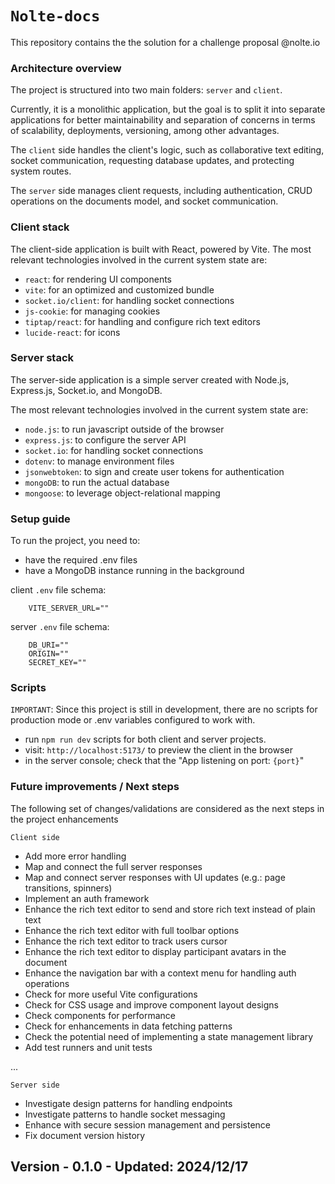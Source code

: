 # `Nolte-docs`

This repository contains the the solution for a challenge proposal @nolte.io

### Architecture overview

The project is structured into two main folders: `server` and `client`.

Currently, it is a monolithic application, but the goal is to split it into separate applications for better maintainability and separation of concerns in terms of scalability, deployments, versioning, among other advantages.

The `client` side handles the client's logic, such as collaborative text editing, socket communication, requesting database updates, and protecting system routes.

The `server` side manages client requests, including authentication, CRUD operations on the documents model, and socket communication.

### Client stack

The client-side application is built with React, powered by Vite. The most relevant technologies involved in the current system state are:

- `react`: for rendering UI components
- `vite`: for an optimized and customized bundle
- `socket.io/client`: for handling socket connections
- `js-cookie`: for managing cookies
- `tiptap/react`: for handling and configure rich text editors
- `lucide-react`: for icons

### Server stack

The server-side application is a simple server created with Node.js, Express.js, Socket.io, and MongoDB.

The most relevant technologies involved in the current system state are:

- `node.js`: to run javascript outside of the browser
- `express.js`: to configure the server API
- `socket.io`: for handling socket connections
- `dotenv`: to manage environment files
- `jsonwebtoken`: to sign and create user tokens for authentication
- `mongoDB`: to run the actual database
- `mongoose`: to leverage object-relational mapping

### Setup guide

To run the project, you need to:

- have the required .env files
- have a MongoDB instance running in the background

client `.env` file schema:

```
    VITE_SERVER_URL=""
```

server `.env` file schema:

```
    DB_URI=""
    ORIGIN=""
    SECRET_KEY=""

```

### Scripts

`IMPORTANT`: Since this project is still in development, there are no scripts for production mode or .env variables configured to work with.

- run `npm run dev` scripts for both client and server projects.
- visit: `http://localhost:5173/` to preview the client in the browser
- in the server console; check that the "App listening on port: `{port}`"

### Future improvements / Next steps

The following set of changes/validations are considered as the next steps in the project enhancements

`Client side`

- Add more error handling
- Map and connect the full server responses
- Map and connect server responses with UI updates (e.g.: page transitions, spinners)
- Implement an auth framework
- Enhance the rich text editor to send and store rich text instead of plain text
- Enhance the rich text editor with full toolbar options
- Enhance the rich text editor to track users cursor
- Enhance the rich text editor to display participant avatars in the document
- Enhance the navigation bar with a context menu for handling auth operations
- Check for more useful Vite configurations
- Check for CSS usage and improve component layout designs
- Check components for performance
- Check for enhancements in data fetching patterns
- Check the potential need of implementing a state management library
- Add test runners and unit tests

...

`Server side`

- Investigate design patterns for handling endpoints
- Investigate patterns to handle socket messaging
- Enhance with secure session management and persistence
- Fix document version history

## Version - 0.1.0 - Updated: 2024/12/17
